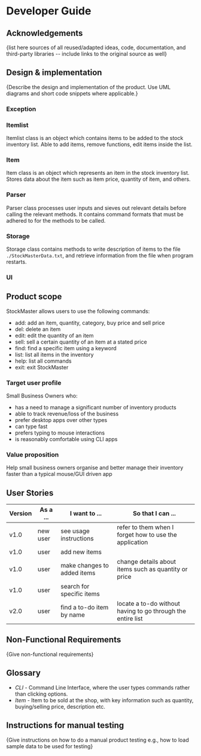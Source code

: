 # Developer Guide

## Acknowledgements

{list here sources of all reused/adapted ideas, code, documentation, and third-party libraries -- include links to the original source as well}

## Design & implementation

{Describe the design and implementation of the product. Use UML diagrams and short code snippets where applicable.}
### Exception
### Itemlist
Itemlist class is an object which contains items to be added to the stock inventory list. Able to add items, remove functions, edit items inside
the list.
### Item
Item class is an object which represents an item in the stock inventory list. Stores data about the item such as item price, 
quantity of item, and others.
### Parser
Parser class processes user inputs and sieves out relevant details before calling the relevant methods.
It contains command formats that must be adhered to for the methods to be called.
### Storage
Storage class contains methods to write description of items to the file `./StockMasterData.txt`, 
and retrieve information from the file when program restarts.
### UI


## Product scope
StockMaster allows users to use the following commands:
* add: add an item, quantity, category, buy price and sell price
* del: delete an item
* edit: edit the quantity of an item
* sell: sell a certain quantity of an item at a stated price
* find: find a specific item using a keyword
* list: list all items in the inventory
* help: list all commands
* exit: exit StockMaster

### Target user profile

Small Business Owners who:
* has a need to manage a significant number of inventory products
* able to track revenue/loss of the business
* prefer desktop apps over other types
* can type fast
* prefers typing to mouse interactions
* is reasonably comfortable using CLI apps

### Value proposition

Help small business owners organise and better manage their inventory faster than 
a typical mouse/GUI driven app


## User Stories

|Version| As a ... | I want to ...               | So that I can ...                                          |
|--------|----------|-----------------------------|------------------------------------------------------------|
|v1.0|new user| see usage instructions      | refer to them when I forget how to use the application     |
|v1.0|user| add new items               |                                                            |
|v1.0|user| make changes to added items | change details about items such as quantity or price       |
|v1.0|user| search for specific items   ||
|v2.0|user| find a to-do item by name   | locate a to-do without having to go through the entire list |

## Non-Functional Requirements

{Give non-functional requirements}

## Glossary

* *CLI* - Command Line Interface, where the user types commands rather than clicking options.
* *Item* - Item to be sold at the shop, with key information such as quantity, buying/selling price, description etc.

## Instructions for manual testing

{Give instructions on how to do a manual product testing e.g., how to load sample data to be used for testing}

